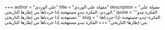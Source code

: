 +++
author = "علي الوردي"
title = "مقولة علي الوردي"
description = "مقولة علي الوردي: الفكرة تبدو مستهجنة إذا جردناها من إطارها التاريخي."
quote = '''الفكرة تبدو مستهجنة إذا جردناها من إطارها التاريخي.''' 
slug = "الفكرة-تبدو-مستهجنة-إذا-جردناها-من-إطارها-التاريخي"
+++
الفكرة تبدو مستهجنة إذا جردناها من إطارها التاريخي.
